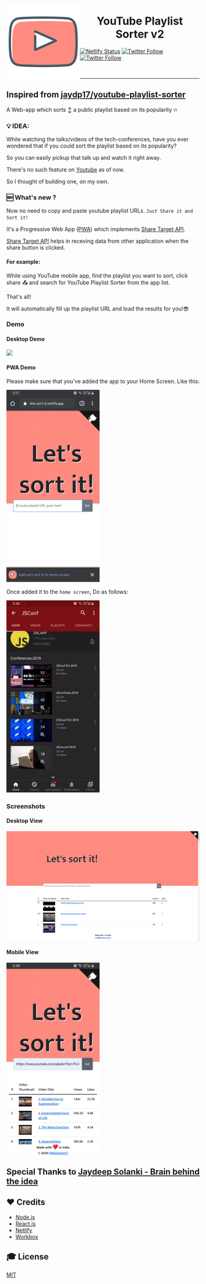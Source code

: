 <p align="center">
<img src='./src/assets/logo192.png' align='left'/>
<h1 align="center"> YouTube Playlist Sorter v2 </h1>

[![Netlify Status](https://api.netlify.com/api/v1/badges/c9085e11-3964-426a-b045-fba9337ee36b/deploy-status)](https://app.netlify.com/sites/nifty-tesla-bcd396/deploys)
[![Twitter Follow](https://img.shields.io/twitter/follow/jaydp17.svg?style=social)](https://twitter.com/jaydp17)
[![Twitter Follow](https://img.shields.io/twitter/follow/NimeshS17.svg?style=social)](https://twitter.com/NimeshS17)

</p>
<br/>
<hr>

## Inspired from [jaydp17/youtube-playlist-sorter](https://github.com/jaydp17/youtube-playlist-sorter)

A Web-app which sorts ↕️ a public playlist based on its popularity 🔥

### 💡 IDEA:

While watching the talks/videos of the tech-conferences, have you ever wondered that if you could sort the playlist based on its popularity?

So you can easily pickup that talk up and watch it right away.

There's no such feature on [Youtube](https://youtube.com/) as of now.

So I thought of building one, on my own.

### 🆕 What's new ?

Now no need to copy and paste youtube playlist URLs. `Just Share it and Sort it!`

It's a Progressive Web App ([PWA](https://web.dev/progressive-web-apps/)) which implements [Share Target API](https://web.dev/web-share-target/).

[Share Target API](https://web.dev/web-share-target/) helps in receving data from other application when the share button is clicked.

#### For example:

While using YouTube mobile app, find the playlist you want to sort, click share 📤 and search for YouTube Playlist Sorter from the app list.

That's all!

It will automatically fill up the playlist URL and load the results for you!😎

### Demo
#### Desktop Demo

<a href="https://lets-sort-it.netlify.app"><img src="./src/assets/demo.gif"></a>

#### PWA Demo
Please make sure that you've added the app to your Home Screen. 
Like this:

<a href="https://lets-sort-it.netlify.app"><img src="./src/assets/a2hs.jpg" height=500></a>

Once added it to the `home screen`, Do as follows:

<a href="https://lets-sort-it.netlify.app"><img src="./src/assets/PWAdemo.gif" height=500></a>

### Screenshots

#### Desktop View

<a href="https://lets-sort-it.netlify.app"><img src="./src/assets/1.png"></a>

#### Mobile View

<a href="https://lets-sort-it.netlify.app"><img src="./src/assets/3.jpg" height=500></a>

## Special Thanks to [Jaydeep Solanki - Brain behind the idea](https://jaydp.com)

## ❤️ Credits

- [Node.js](https://nodejs.org/)
- [React.js](https://reactjs.org/)
- [Netlify](https://www.netlify.com/)
- [Workbox](https://developers.google.com/web/tools/workbox)

## 🎓 License

[MIT](LICENSE)

